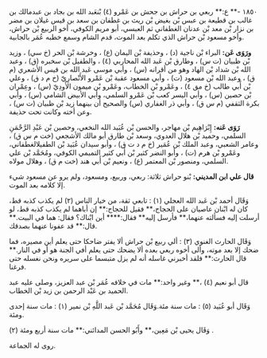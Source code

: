 ١٨٥٠ -** ع:** ربعي بن حراش بن جحش بن عَمْرو (٤) بْنعَبد الله بن بجاد بن عبدمالك بن غالب بن قطيعة بن عبس بْن بغيض بْن ريث بن غطفان بن سعد بن قيس غيلان بن مضر بن نزار بْن معد بْن عدنان الغطفاني ثم العبسي، أبو مريم الكوفي، أخو الربيع بْن حراش، وأخو مسعود بْن حراش الذي تكلم بعد الموت، قدم الشام وسمع خطبه عُمَر بالجابية.

**ورَوَى عَن:** البراء بْن ناجية (د) ، وحذيفة بْن اليمان (ع) ، وخرشة بْن الحر (خ سي) ، وزيد بْن ظبيان (ت س) ، وطارق بْن عَبد الله المحاربي (٤) ، والطفيل بْن سخبره (ق) ، وعبد الله بْن شداد بْن الهاد وهو من أقرانه (س) ، وأبي موسى عَبد الله بن قيس الأشعري (م ق) ، وعبد الله بْن مسعود (ت) ، وأبي مسعود عقبة بْن عَمْرو الأَنْصارِيّ (خ م د ق) ، وعلي بْن أَبي طالب (خ مق ٤) ، وعَمْرو بْن الخطاب، وعَمْرو بْن ميمون الأَودِيّ (س) ، وعِمْران بْن حصين (س) ، وأبي اليسر كعب بْن عَمْرو السلمي، وأبي الأبيض الشامي (س) ، وأبي بكرة الثقفي (م س ق) ، وأبي ذر الغفاري (س) والصحيح أن بينهما زيد بْن ظبيان (ت س) ، وعن أخته وكانت تحت حذيفة.

**رَوَى عَنه:** إِبْرَاهِيم بْن مهاجر، والحسن بْن عُبَيد الله النخعي، وحصين بْن عَبْدِ الرَّحْمَنِ السلمي، وحميد بْن هلال العدوي، وسعد بْن طارق أبو مالك الأشجعي (خت م س ق) ، وعامر الشعبي، وعبد الملك بْن عُمَير (خ م د ت ق) ، وأبو سيدان عُبَيد بْن الطفيلالغطفاني، وعَمْرو بْن هرم (ت) ، وأبو النضر كثير بْن أَبي كثير التميمي الكوفي، ومُحَمَّد بْن علي السلمي، ومنصور بْن المعتمر (ع) ، ونعيم بْن أَبي هند (خت م ق) ، وهلال مولاه.

**قال علي ابن المديني:** بْنو حراش ثلاثة: ربعي، وربيع، ومسعود، ولم يرو عن مسعود شيء إلا كلامه بعد الموت.

وَقَال أحمد بْن عَبد الله العجلي (١) : تابعي ثقة، من خيار الناس (٢) لم يكذب كذبه قط، كان له ابْنان عاصيان على الحجاج،** فقيل للحجاج:** إن أباهما لم يكذب كذبه قط، لو أرسلت إليه فسألته عنهما،** فأرسل إليه** فقال:**** أين ابْناك؟ فقال: هما في البيت.** قال:** قد عفونا عنهما بصدقك.

وَقَال الحارث الغنوي (٣) : ألي ربيع بْن حراش ألا يفتر ضاحكا حتى يعلم أين مصيره، فما ضحك إلا بعد موته، وألى أخوه ربعي بعده ألا يضحك حتى يعلم أفي الجنة هو أو في النار.** قال الحارث:** فلقد أخبرني غاسله أنه لم يزل متبسما على سريره ونحن نغسله حتى فرغنا.

قال أبو نعيم (٤) ،** وغير واحد:** مات في خلافه عُمَر بْن عبد العزيز، وصلى عليه عبد الحميد بن عَبْد الرحمن بن زيد بْن الخطاب.

وَقَال أبو عُبَيد (٥) : مات سنة مئة.وَقَال مُحَمَّد بْن عَبد اللَّهِ بْن نمير (١) : مات سنة إحدى ومئة.

وَقَال يحيى بْن مَعِين،** وأَبُو الحسن المدائني:** مات سنة أربع ومئة (٢) .

روى له الجماعة.